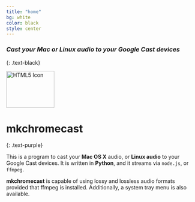 ```yaml
---
title: "home"
bg: white
color: black
style: center
---
```


### *Cast your Mac or Linux audio to your Google Cast devices*
{: .text-black}

<img src="https://raw.githubusercontent.com/muammar/mkchromecast/master/images/google.png" alt="HTML5 Icon" style="width:128px;height:98px;">

# mkchromecast
{: .text-purple}

This is a program to cast your **Mac OS X** audio, or **Linux audio** to your
Google Cast devices.  It is written in **Python**, and it streams via
`node.js`, or `ffmpeg`.

**mkchromecast** is capable of using lossy and lossless audio formats provided
that ffmpeg is installed. Additionally, a system tray menu is also available.
